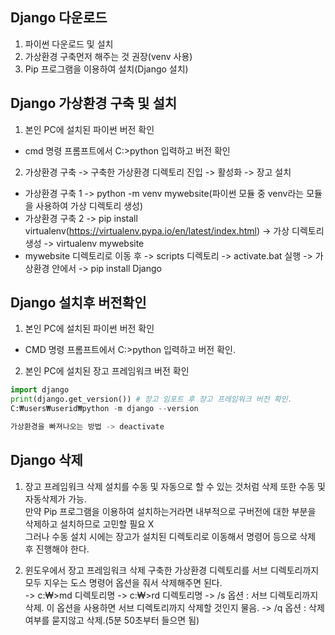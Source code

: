 ## Django 다운로드

1. 파이썬 다운로드 및 설치
2. 가상환경 구축먼저 해주는 것 권장(venv 사용)
3. Pip 프로그램을 이용하여 설치(Django 설치)

## Django 가상환경 구축 및 설치

1. 본인 PC에 설치된 파이썬 버전 확인
- cmd 명령 프롬프트에서 C:>python 입력하고 버전 확인
2. 가상환경 구축 -> 구축한 가상환경 디렉토리 진입 -> 활성화 -> 장고 설치
- 가상환경 구축 1 -> python -m venv mywebsite(파이썬 모듈 중 venv라는 모듈을 사용하여 가상 디렉토리 생성)
- 가상환경 구축 2 -> pip install virtualenv(https://virtualenv.pypa.io/en/latest/index.html) 
                    -> 가상 디렉토리 생성 -> virtualenv mywebsite
- mywebsite 디렉토리로 이동 후 -> scripts 디렉토리 -> activate.bat 실행 -> 가상환경 안에서 -> pip install Django

## Django 설치후 버전확인

1. 본인 PC에 설치된 파이썬 버전 확인
- CMD 명령 프롬프트에서 C:>python 입력하고 버전 확인.
2. 본인 PC에 설치된 장고 프레임워크 버전 확인
```python
import django
print(django.get_version()) # 장고 임포트 후 장고 프레임워크 버전 확인.
C:₩users₩userid₩python -m django --version

가상환경을 빠져나오는 방법 -> deactivate
```
## Django 삭제

1. 장고 프레임워크 삭제
설치를 수동 및 자동으로 할 수 있는 것처럼 삭제 또한 수동 및 자동삭제가 가능.  
만약 Pip 프로그램을 이용하여 설치하는거라면 내부적으로 구버전에 대한 부분을 삭제하고 설치하므로 고민할 필요 X  
그러나 수동 설치 시에는 장고가 설치된 디렉토리로 이동해서 명령어 등으로 삭제 후 진행해야 한다.  

2. 윈도우에서 장고 프레임워크 삭제
 구축한 가상환경 디렉토리를 서브 디렉토리까지 모두 지우는 도스 명령어 옵션을 줘서 삭제해주면 된다.  
    -> c:₩>md 디렉토리명
    -> c:₩>rd 디렉토리명
    -> /s 옵션  : 서브 디렉토리까지 삭제. 이 옵션을 사용하면 서브 디렉토리까지 삭제할 것인지 물음.
    -> /q 옵션  : 삭제여부를 묻지않고 삭제.(5분 50초부터 들으면 됨)
